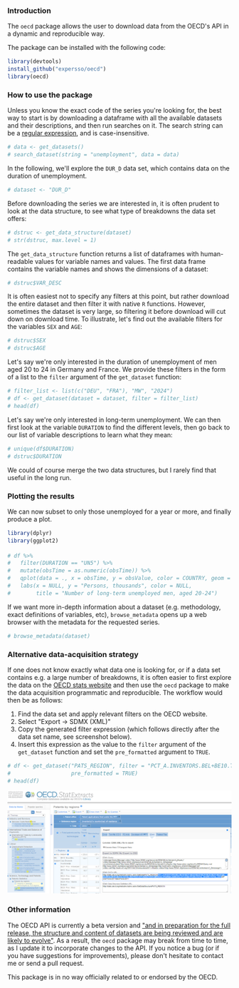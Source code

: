 ### Introduction

The `oecd` package allows the user to download data from the OECD's API in a dynamic 
and reproducible way.

The package can be installed with the following code:


```r
library(devtools)
install_github("expersso/oecd")
library(oecd)
```

### How to use the package

Unless you know the exact code of the series you're looking for, the best way to 
start is by downloading a dataframe with all the available datasets and their
descriptions, and then run searches on it. The search string can be a 
[regular expression](http://en.wikipedia.org/wiki/Regular_expression), and is 
case-insensitive.


```r
# data <- get_datasets()
# search_dataset(string = "unemployment", data = data)
```

In the following, we'll explore the `DUR_D` data set, which contains data on 
the duration of unemployment.


```r
# dataset <- "DUR_D"
```

Before downloading the series we are interested in, it is often prudent to look
at the data structure, to see what type of breakdowns the data set offers:


```r
# dstruc <- get_data_structure(dataset)
# str(dstruc, max.level = 1)
```

The `get_data_structure` function returns a list of dataframes with human-readable
values for variable names and values. The first data frame contains the variable 
names and shows the dimensions of a dataset:


```r
# dstruc$VAR_DESC
```

It is often easiest not to specify any filters at this point, but rather download
the entire dataset and then filter it with native `R` functions. However, sometimes
the dataset is very large, so filtering it before download will cut down on download
time. To illustrate, let's find out the available filters for the variables `SEX` 
and `AGE`:


```r
# dstruc$SEX
# dstruc$AGE
```

Let's say we're only interested in the duration of unemployment of men aged 
20 to 24 in Germany and France. We provide these filters in the form of a list to 
the `filter` argument of the `get_dataset` function:


```r
# filter_list <- list(c("DEU", "FRA"), "MW", "2024")
# df <- get_dataset(dataset = dataset, filter = filter_list)
# head(df)
```

Let's say we're only interested in long-term unemployment. We can then first look
at the variable `DURATION` to find the different levels, then go back to our list 
of variable descriptions to learn what they mean:


```r
# unique(df$DURATION)
# dstruc$DURATION
```

We could of course merge the two data structures, but I rarely find that useful
in the long run.

### Plotting the results

We can now subset to only those unemployed for a year or more, and finally produce a plot.


```r
library(dplyr)
library(ggplot2)

# df %>% 
#   filter(DURATION == "UN5") %>% 
#   mutate(obsTime = as.numeric(obsTime)) %>% 
#   qplot(data = ., x = obsTime, y = obsValue, color = COUNTRY, geom = "line") +
#   labs(x = NULL, y = "Persons, thousands", color = NULL,
#        title = "Number of long-term unemployed men, aged 20-24")
```

If we want more in-depth information about a dataset (e.g. methodology, exact
definitions of variables, etc), `browse_metadata` opens up a web
browser with the metadata for the requested series.


```r
# browse_metadata(dataset)
```

### Alternative data-acquisition strategy

If one does not know exactly what data one is looking for, or if a data set 
contains e.g. a large number of breakdowns, it is often easier to first explore 
the data on the [OECD stats website](http://stats.oecd.org) and then use the `oecd`
package to make the data acquisition programmatic and reproducible. The workflow
would then be as follows:

1. Find the data set and apply relevant filters on the OECD website.
1. Select "Export -> SDMX (XML)"
1. Copy the generated filter expression (which follows directly after the data set name, 
see screenshot below).
1. Insert this expression as the value to the `filter` argument of the `get_dataset` 
function and set the `pre_formatted` argument to `TRUE`.


```r
# df <- get_dataset("PATS_REGION", filter = "PCT_A.INVENTORS.BEL+BE10.TOTAL+BIOTECH", 
#                   pre_formatted = TRUE)
# head(df)
```

![oecd_screenshot](vignettes/figures/oecd.png)

### Other information

The OECD API is currently a beta version and ["and in preparation for the full release, the structure and content of datasets are being reviewed and are likely to evolve"](http://stats.oecd.org/OpenDataAPI/index.htm). As a result, 
the `oecd` package may break from time to time, as I update it to incorporate 
changes to the API. If you notice a bug (or if you have suggestions for 
improvements), please don't hesitate to contact me or send a pull request.

This package is in no way officially related to or endorsed by the OECD.
